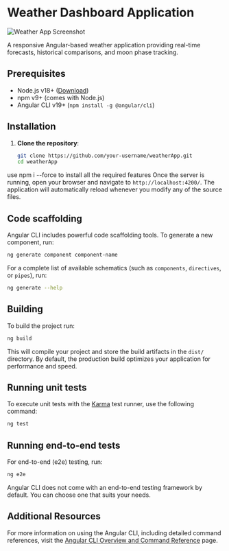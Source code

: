 # Weather Dashboard Application

![Weather App Screenshot](src/assets/screenshot.png) <!-- Add a screenshot path -->

A responsive Angular-based weather application providing real-time forecasts, historical comparisons, and moon phase tracking.

## Prerequisites

- Node.js v18+ ([Download](https://nodejs.org/))
- npm v9+ (comes with Node.js)
- Angular CLI v19+ (`npm install -g @angular/cli`)

## Installation

1. **Clone the repository**:
   ```bash
   git clone https://github.com/your-username/weatherApp.git
   cd weatherApp
  use npm i --force to install all the required features
Once the server is running, open your browser and navigate to `http://localhost:4200/`. The application will automatically reload whenever you modify any of the source files.

## Code scaffolding

Angular CLI includes powerful code scaffolding tools. To generate a new component, run:

```bash
ng generate component component-name
```

For a complete list of available schematics (such as `components`, `directives`, or `pipes`), run:

```bash
ng generate --help
```

## Building

To build the project run:

```bash
ng build
```

This will compile your project and store the build artifacts in the `dist/` directory. By default, the production build optimizes your application for performance and speed.

## Running unit tests

To execute unit tests with the [Karma](https://karma-runner.github.io) test runner, use the following command:

```bash
ng test
```

## Running end-to-end tests

For end-to-end (e2e) testing, run:

```bash
ng e2e
```

Angular CLI does not come with an end-to-end testing framework by default. You can choose one that suits your needs.

## Additional Resources

For more information on using the Angular CLI, including detailed command references, visit the [Angular CLI Overview and Command Reference](https://angular.dev/tools/cli) page.
